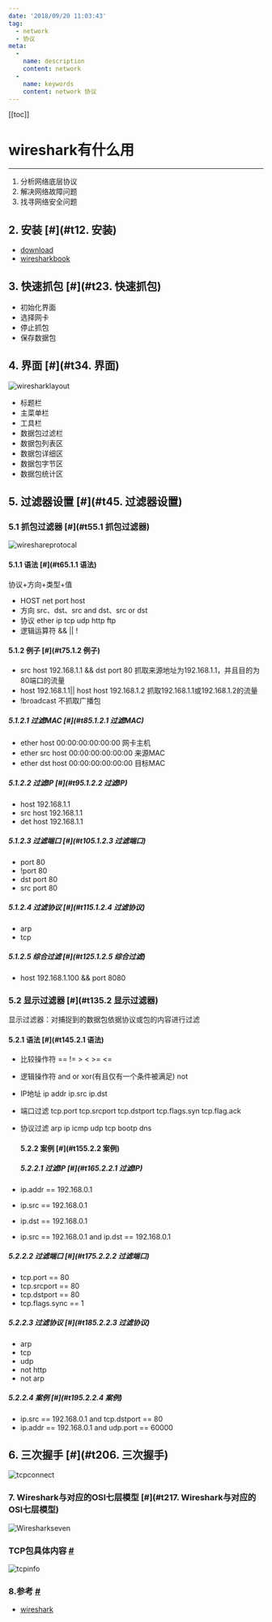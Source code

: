 ```yaml
---
date: '2018/09/20 11:03:43'
tag:
  - network
  - 协议
meta:
  -
    name: description
    content: network
  -
    name: keywords
    content: network 协议
---
```

[[toc]]

# wireshark有什么用
------------------------------------------

1.  分析网络底层协议
2.  解决网络故障问题
3.  找寻网络安全问题

2\. 安装 [#](#t12. 安装)
--------------------

*   [download](https://www.wireshark.org/download.html)
*   [wiresharkbook](http://wiresharkbook.com/)

3\. 快速抓包 [#](#t23. 快速抓包)
------------------------

*   初始化界面
*   选择网卡
*   停止抓包
*   保存数据包

4\. 界面 [#](#t34. 界面)
--------------------

![wiresharklayout](assets/wiresharklayout.png)

*   标题栏
*   主菜单栏
*   工具栏
*   数据包过滤栏
*   数据包列表区
*   数据包详细区
*   数据包字节区
*   数据包统计区

5\. 过滤器设置 [#](#t45. 过滤器设置)
--------------------------

### 5.1 抓包过滤器 [#](#t55.1 抓包过滤器)

![wireshareprotocal](assets/wireshareprotocal.jpg)

#### 5.1.1 语法 [#](#t65.1.1 语法)

协议+方向+类型+值

*   HOST net port host
*   方向 src、dst、src and dst、src or dst
*   协议 ether ip tcp udp http ftp
*   逻辑运算符 && || !

#### 5.1.2 例子 [#](#t75.1.2 例子)

*   src host 192.168.1.1 && dst port 80 抓取来源地址为192.168.1.1，并且目的为80端口的流量
*   host 192.168.1.1|| host host 192.168.1.2 抓取192.168.1.1或192.168.1.2的流量
*   !broadcast 不抓取广播包

##### 5.1.2.1 过滤MAC [#](#t85.1.2.1 过滤MAC)

*   ether host 00:00:00:00:00:00 网卡主机
*   ether src host 00:00:00:00:00:00 来源MAC
*   ether dst host 00:00:00:00:00:00 目标MAC

##### 5.1.2.2 过滤IP [#](#t95.1.2.2 过滤IP)

*   host 192.168.1.1
*   src host 192.168.1.1
*   det host 192.168.1.1

##### 5.1.2.3 过滤端口 [#](#t105.1.2.3 过滤端口)

*   port 80
*   !port 80
*   dst port 80
*   src port 80

##### 5.1.2.4 过滤协议 [#](#t115.1.2.4 过滤协议)

*   arp
*   tcp

##### 5.1.2.5 综合过滤 [#](#t125.1.2.5 综合过滤)

*   host 192.168.1.100 && port 8080

### 5.2 显示过滤器 [#](#t135.2 显示过滤器)

显示过滤器：对捕捉到的数据包依据协议或包的内容进行过滤

#### 5.2.1 语法 [#](#t145.2.1 语法)

*   比较操作符 == != \> < >= <=
*   逻辑操作符 and or xor(有且仅有一个条件被满足) not
*   IP地址 ip addr ip.src ip.dst
*   端口过滤 tcp.port tcp.srcport tcp.dstport tcp.flags.syn tcp.flag.ack
*   协议过滤 arp ip icmp udp tcp bootp dns

    #### 5.2.2 案例 [#](#t155.2.2 案例)

    ##### 5.2.2.1 过滤IP [#](#t165.2.2.1 过滤IP)

*   ip.addr == 192.168.0.1
*   ip.src == 192.168.0.1
*   ip.dst == 192.168.0.1
*   ip.src == 192.168.0.1 and ip.dst == 192.168.0.1

##### 5.2.2.2 过滤端口 [#](#t175.2.2.2 过滤端口)

*   tcp.port == 80
*   tcp.srcport == 80
*   tcp.dstport == 80
*   tcp.flags.sync == 1

##### 5.2.2.3 过滤协议 [#](#t185.2.2.3 过滤协议)

*   arp
*   tcp
*   udp
*   not http
*   not arp

##### 5.2.2.4 案例 [#](#t195.2.2.4 案例)

*   ip.src == 192.168.0.1 and tcp.dstport == 80
*   ip.addr == 192.168.0.1 and udp.port == 60000

6\. 三次握手 [#](#t206. 三次握手)
-------------------------

![tcpconnect](assets/tcpconnect.png)

### 7\. Wireshark与对应的OSI七层模型 [#](#t217. Wireshark与对应的OSI七层模型)

![Wiresharkseven](assets/Wiresharkseven.jpg)

### TCP包具体内容 [#](#t22TCP包具体内容)

![tcpinfo](assets/tcpinfo.jpg)

### 8.参考 [#](#t238.参考)

*   [wireshark](https://www.cnblogs.com/TankXiao/archive/2012/10/10/2711777.html)

